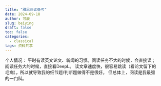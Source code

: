 ```yaml
---
title: "雅思阅读备考"
date: 2024-09-18
author: 可辰
slug: beiying
draft: false
toc: false
categories:
  - classical
tags: 资料共享
---
```


个人情况：
平时有读英文论文、新闻的习惯。阅读任务不大的时候，会直接读；阅读任务大的时候，直接看DeepL。
读文章速度快，很容易跳读（看论文留下的毛病）。所以就导致我的细节题/判断题做得不是很好。
但总体上，阅读是我最强的一门科。